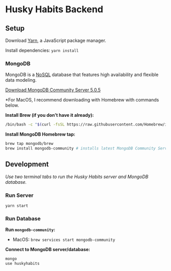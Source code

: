 # Husky Habits Backend


## Setup

Download [Yarn](https://classic.yarnpkg.com/lang/en/docs/install/#mac-stable), a JavaScript package manager.

Install dependencies: `yarn install`

### MongoDB

MongoDB is a [NoSQL](https://www.mongodb.com/nosql-explained) database that features high availability and flexible data modeling.

[Download MongoDB Community Server 5.0.5](https://docs.mongodb.com/manual/administration/install-community/)

*For MacOS, I recommend downloading with Homebrew with commands below.

**Install Brew (if you don’t have it already):**

```bash
/bin/bash -c "$(curl -fsSL https://raw.githubusercontent.com/Homebrew/install/HEAD/install.sh)"
```

**Install MongoDB Homebrew tap:**

```bash
brew tap mongodb/brew
brew install mongodb-community # installs latest MongoDB Community Server 5.0.x
```

## Development
*Use two terminal tabs to run the Husky Habits server and MongoDB database.*

### Run Server

`yarn start`


### Run Database
**Run `mongodb-community`:**
- MacOS: `brew services start mongodb-community`

**Connect to MongoDB server/database:**

```bash
mongo
use huskyhabits
```